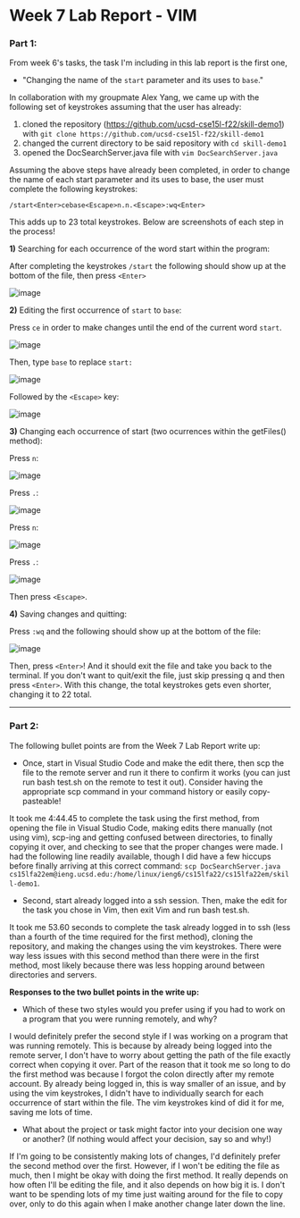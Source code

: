 # Week 7 Lab Report - VIM

### Part 1:

From week 6's tasks, the task I'm including in this lab report is the first one, 
- "Changing the name of the `start` parameter and its uses to `base`."

In collaboration with my groupmate Alex Yang, we came up with the following set of keystrokes assuming that the user has already:
1) cloned the repository (https://github.com/ucsd-cse15l-f22/skill-demo1) with `git clone https://github.com/ucsd-cse15l-f22/skill-demo1`
2) changed the current directory to be said repository with `cd skill-demo1`
3) opened the DocSearchServer.java file with `vim DocSearchServer.java`

Assuming the above steps have already been completed, in order to change the name of each start parameter and its uses to base, the user must complete the following keystrokes:

`/start<Enter>cebase<Escape>n.n.<Escape>:wq<Enter>`

This adds up to 23 total keystrokes. Below are screenshots of each step in the process!

**1)** Searching for each occurrence of the word start within the program:

After completing the keystrokes `/start` the following should show up at the bottom of the file, then press `<Enter>`

![image](https://user-images.githubusercontent.com/114435397/201596243-7488418a-e821-4c37-a340-1137260decf0.png)


**2)** Editing the first occurrence of `start` to `base`:

Press `ce` in order to make changes until the end of the current word `start`.

![image](https://user-images.githubusercontent.com/114435397/201597299-e2736d31-3118-49fa-911f-d498e9ee005b.png)

Then, type `base` to replace `start:`

![image](https://user-images.githubusercontent.com/114435397/201597460-2109f10f-58ed-48d3-96eb-208b5978db6c.png)

Followed by the `<Escape>` key:

![image](https://user-images.githubusercontent.com/114435397/201597574-2dc79870-a6c8-4fd0-b1dc-ecf44c9acfa0.png)


**3)** Changing each occurrence of start (two ocurrences within the getFiles() method):

Press `n`:

![image](https://user-images.githubusercontent.com/114435397/201597905-33a57419-9631-4b0c-9d49-b83021eff200.png)

Press `.`:

![image](https://user-images.githubusercontent.com/114435397/201597971-02620e8f-b5b8-4aa6-85e4-cfe557a1668e.png)

Press `n`:

![image](https://user-images.githubusercontent.com/114435397/201598016-4fa7db95-9b5c-4452-a7d9-77dcbee54de3.png)

Press `.`:

![image](https://user-images.githubusercontent.com/114435397/201598057-a9d9d433-689d-45b6-b7bc-378d0d57557c.png)

Then press `<Escape>`.

**4)** Saving changes and quitting:

Press `:wq` and the following should show up at the bottom of the file:

![image](https://user-images.githubusercontent.com/114435397/201598363-ad826a02-4bdc-4d50-890f-f88a01672082.png)

Then, press `<Enter>`! And it should exit the file and take you back to the terminal. If you don't want to quit/exit the file, just skip pressing q and then press `<Enter>`. With this change, the total keystrokes gets even shorter, changing it to 22 total. 

--- 

### Part 2:
The following bullet points are from the Week 7 Lab Report write up:

- Once, start in Visual Studio Code and make the edit there, then scp the file to the remote server and run it there to confirm it works (you can just run bash test.sh on the remote to test it out). Consider having the appropriate scp command in your command history or easily copy-pasteable!

It took me 4:44.45 to complete the task using the first method, from opening the file in Visual Studio Code, making edits there manually (not using vim), scp-ing and getting confused between directories, to finally copying it over, and checking to see that the proper changes were made. I had the following line readily available, though I did have a few hiccups before finally arriving at this correct command: 
`scp DocSearchServer.java cs15lfa22em@ieng.ucsd.edu:/home/linux/ieng6/cs15lfa22/cs15lfa22em/skill-demo1`.


- Second, start already logged into a ssh session. Then, make the edit for the task you chose in Vim, then exit Vim and run bash test.sh.

It took me 53.60 seconds to complete the task already logged in to ssh (less than a fourth of the time required for the first method), cloning the repository, and making the changes using the vim keystrokes. There were way less issues with this second method than there were in the first method, most likely because there was less hopping around between directories and servers. 


**Responses to the two bullet points in the write up:**

- Which of these two styles would you prefer using if you had to work on a program that you were running remotely, and why?

I would definitely prefer the second style if I was working on a program that was running remotely. This is because by already being logged into the remote server, I don't have to worry about getting the path of the file exactly correct when copying it over. Part of the reason that it took me so long to do the first method was because I forgot the colon directly after my remote account. By already being logged in, this is way smaller of an issue, and by using the vim keystrokes, I didn't have to individually search for each occurrence of start within the file. The vim keystrokes kind of did it for me, saving me lots of time. 

- What about the project or task might factor into your decision one way or another? (If nothing would affect your decision, say so and why!)

If I'm going to be consistently making lots of changes, I'd definitely prefer the second method over the first. However, if I won't be editing the file as much, then I might be okay with doing the first method. It really depends on how often I'll be editing the file, and it also depends on how big it is. I don't want to be spending lots of my time just waiting around for the file to copy over, only to do this again when I make another change later down the line. 






